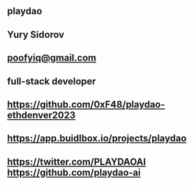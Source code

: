 ## playdao

## Yury Sidorov

## poofyiq@gmail.com

## full-stack developer

## https://github.com/0xF48/playdao-ethdenver2023

## https://app.buidlbox.io/projects/playdao

## https://twitter.com/PLAYDAOAI https://github.com/playdao-ai
